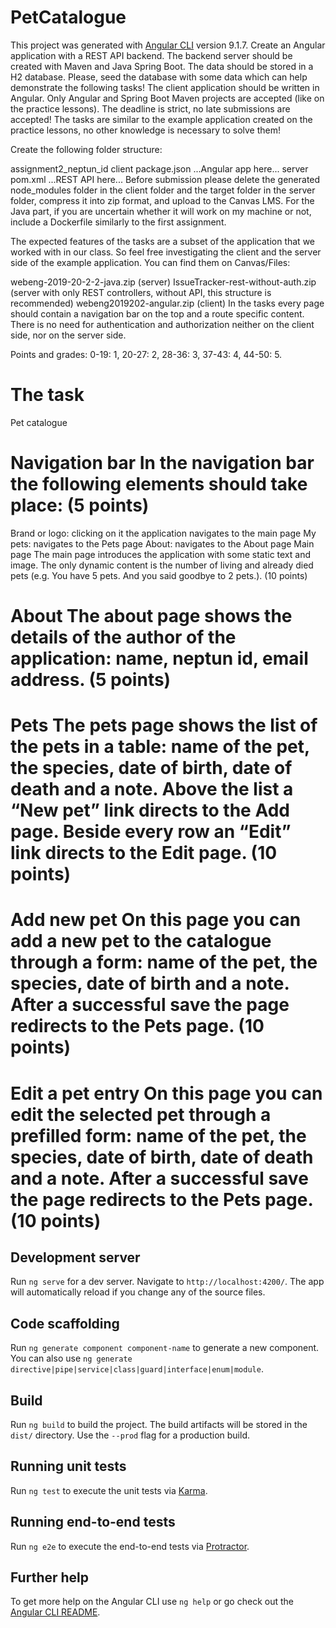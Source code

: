 # PetCatalogue

This project was generated with [Angular CLI](https://github.com/angular/angular-cli) version 9.1.7.
Create an Angular application with a REST API backend. The backend server should be created with Maven and Java Spring Boot. The data should be stored in a H2 database. Please, seed the database with some data which can help demonstrate the following tasks! The client application should be written in Angular. Only Angular and Spring Boot Maven projects are accepted (like on the practice lessons). The deadline is strict, no late submissions are accepted! The tasks are similar to the example application created on the practice lessons, no other knowledge is necessary to solve them!

Create the following folder structure:

assignment2_neptun_id
    client
        package.json
        ...Angular app here...
    server
        pom.xml
        ...REST API here...
Before submission please delete the generated node_modules folder in the client folder and the target folder in the server folder, compress it into zip format, and upload to the Canvas LMS. For the Java part, if you are uncertain whether it will work on my machine or not, include a Dockerfile similarly to the first assignment.

The expected features of the tasks are a subset of the application that we worked with in our class. So feel free investigating the client and the server side of the example application. You can find them on Canvas/Files:

webeng-2019-20-2-2-java.zip (server)
IssueTracker-rest-without-auth.zip (server with only REST controllers, without API, this structure is recommended)
webeng2019202-angular.zip (client)
In the tasks every page should contain a navigation bar on the top and a route specific content. There is no need for authentication and authorization neither on the client side, nor on the server side.

Points and grades: 0-19: 1, 20-27: 2, 28-36: 3, 37-43: 4, 44-50: 5.

# The task
Pet catalogue

# Navigation bar In the navigation bar the following elements should take place: (5 points)

Brand or logo: clicking on it the application navigates to the main page
My pets: navigates to the Pets page
About: navigates to the About page
Main page The main page introduces the application with some static text and image. The only dynamic content is the number of living and already died pets (e.g. You have 5 pets. And you said goodbye to 2 pets.). (10 points)

# About The about page shows the details of the author of the application: name, neptun id, email address. (5 points)

# Pets The pets page shows the list of the pets in a table: name of the pet, the species, date of birth, date of death and a note. Above the list a “New pet” link directs to the Add page. Beside every row an “Edit” link directs to the Edit page. (10 points)

# Add new pet On this page you can add a new pet to the catalogue through a form: name of the pet, the species, date of birth and a note. After a successful save the page redirects to the Pets page. (10 points)

# Edit a pet entry On this page you can edit the selected pet through a prefilled form: name of the pet, the species, date of birth, date of death and a note. After a successful save the page redirects to the Pets page. (10 points)

## Development server

Run `ng serve` for a dev server. Navigate to `http://localhost:4200/`. The app will automatically reload if you change any of the source files.

## Code scaffolding

Run `ng generate component component-name` to generate a new component. You can also use `ng generate directive|pipe|service|class|guard|interface|enum|module`.

## Build

Run `ng build` to build the project. The build artifacts will be stored in the `dist/` directory. Use the `--prod` flag for a production build.

## Running unit tests

Run `ng test` to execute the unit tests via [Karma](https://karma-runner.github.io).

## Running end-to-end tests

Run `ng e2e` to execute the end-to-end tests via [Protractor](http://www.protractortest.org/).

## Further help

To get more help on the Angular CLI use `ng help` or go check out the [Angular CLI README](https://github.com/angular/angular-cli/blob/master/README.md).
